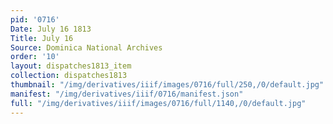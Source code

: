 ```yaml
---
pid: '0716'
Date: July 16 1813
Title: July 16
Source: Dominica National Archives
order: '10'
layout: dispatches1813_item
collection: dispatches1813
thumbnail: "/img/derivatives/iiif/images/0716/full/250,/0/default.jpg"
manifest: "/img/derivatives/iiif/0716/manifest.json"
full: "/img/derivatives/iiif/images/0716/full/1140,/0/default.jpg"
---
```

